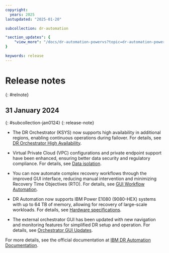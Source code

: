 ```yaml
---
copyright:
  years: 2025
lastupdated: "2025-01-20"

subcollection: dr-automation

"section_updates": {
    "view_more": "/docs/dr-automation-powervs?topic=dr-automation-powervs-relnote"
}

keywords: release
---
```


# Release notes
{: #relnote}

## 31 January 2024
{: #subcollection-jan0124}
{: release-note}
 
- The DR Orchestrator (KSYS) now supports high availability in additional regions, enabling continuous operations during failover. For details, see [DR Orchestrator High Availability](/docs/dr-automation-powervs?topic=dr-automation-powervs-arch#ksys-arch).

- Virtual Private Cloud (VPC) configurations and private endpoint support have been enhanced, ensuring better data security and regulatory compliance. For details, see [Data isolation](/docs/dr-automation-powervs?topic=dr-automation-powervs-di).

- You can now automate complex recovery workflows through the improved GUI interface, reducing manual intervention and minimizing Recovery Time Objectives (RTO). For details, see [GUI Workflow Automation](/docs/dr-automation-powervs?topic=dr-automation-powervs-cinstance).

- DR Automation now supports IBM Power E1080 (9080-HEX) systems with up to 64 TB of memory, allowing for recovery of large-scale workloads. For details, see [Hardware specifications](/docs/dr-automation-powervs?topic=dr-automation-powervs-arch).

- The external orchestrator GUI has been updated with new navigation and monitoring features for simplified DR setup and operation. For details, see [Orchestrator GUI Updates](/docs/dr-automation-powervs?topic=dr-automation-powervs-manage-exter).

For more details, see the official documentation at [IBM DR Automation Documentation](https://cloud.ibm.com/docs/dr-automation-powervs).
